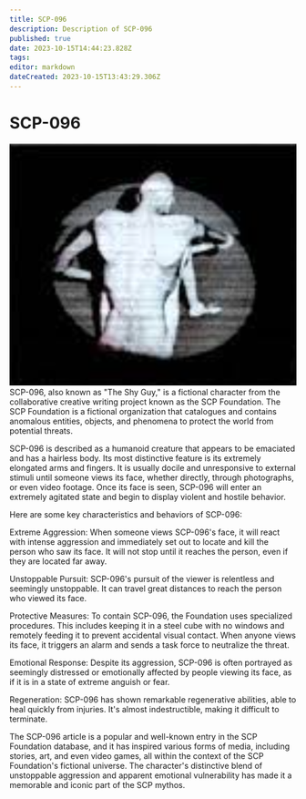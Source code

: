 ```yaml
---
title: SCP-096
description: Description of SCP-096
published: true
date: 2023-10-15T14:44:23.828Z
tags: 
editor: markdown
dateCreated: 2023-10-15T13:43:29.306Z
---
```


# SCP-096
![image_2023-10-15_204049878.png](/images/roles/image_2023-10-15_204049878.png)
SCP-096, also known as "The Shy Guy," is a fictional character from the collaborative creative writing project known as the SCP Foundation. The SCP Foundation is a fictional organization that catalogues and contains anomalous entities, objects, and phenomena to protect the world from potential threats.

SCP-096 is described as a humanoid creature that appears to be emaciated and has a hairless body. Its most distinctive feature is its extremely elongated arms and fingers. It is usually docile and unresponsive to external stimuli until someone views its face, whether directly, through photographs, or even video footage. Once its face is seen, SCP-096 will enter an extremely agitated state and begin to display violent and hostile behavior.

Here are some key characteristics and behaviors of SCP-096:

Extreme Aggression: When someone views SCP-096's face, it will react with intense aggression and immediately set out to locate and kill the person who saw its face. It will not stop until it reaches the person, even if they are located far away.

Unstoppable Pursuit: SCP-096's pursuit of the viewer is relentless and seemingly unstoppable. It can travel great distances to reach the person who viewed its face.

Protective Measures: To contain SCP-096, the Foundation uses specialized procedures. This includes keeping it in a steel cube with no windows and remotely feeding it to prevent accidental visual contact. When anyone views its face, it triggers an alarm and sends a task force to neutralize the threat.

Emotional Response: Despite its aggression, SCP-096 is often portrayed as seemingly distressed or emotionally affected by people viewing its face, as if it is in a state of extreme anguish or fear.

Regeneration: SCP-096 has shown remarkable regenerative abilities, able to heal quickly from injuries. It's almost indestructible, making it difficult to terminate.

The SCP-096 article is a popular and well-known entry in the SCP Foundation database, and it has inspired various forms of media, including stories, art, and even video games, all within the context of the SCP Foundation's fictional universe. The character's distinctive blend of unstoppable aggression and apparent emotional vulnerability has made it a memorable and iconic part of the SCP mythos.




